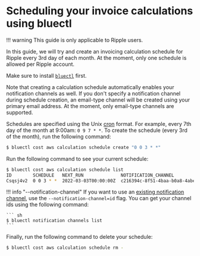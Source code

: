 # Scheduling your invoice calculations using bluectl

!!! warning
    This guide is only applicable to Ripple users.

In this guide, we will try and create an invoicing calculation schedule for Ripple every 3rd day of each month. At the moment, only one schedule is allowed per Ripple account.

Make sure to install [`bluectl`](https://alphauslabs.github.io/docs/blueapi/bluectl/) first.

Note that creating a calculation schedule automatically enables your notification channels as well. If you don't specify a notification channel during schedule creation, an email-type channel will be created using your primary email address. At the moment, only email-type channels are supported.

Schedules are specified using the Unix [cron](https://man7.org/linux/man-pages/man5/crontab.5.html) format. For example, every 7th day of the month at 9:00am: `0 9 7 * *`. To create the schedule (every 3rd of the month), run the following command:

``` sh
$ bluectl cost aws calculation schedule create "0 0 3 * *"
```

Run the following command to see your current schedule:

``` sh
$ bluectl cost aws calculation schedule list
ID        SCHEDULE   NEXT_RUN              NOTIFICATION_CHANNEL
Csqsj4v2  0 0 3 * *  2022-03-03T00:00:00Z  c216394c-8f51-4baa-b0a8-4abef9303fca
```

!!! info "--notification-channel"
    If you want to use an [existing notification channel](https://app.alphaus.cloud/ripple/notification-setting), use the `--notification-channel=id` flag. You can get your channel ids using the following command:

    ``` sh
    $ bluectl notification channels list
    ```

Finally, run the following command to delete your schedule:

``` sh
$ bluectl cost aws calculation schedule rm -
```
